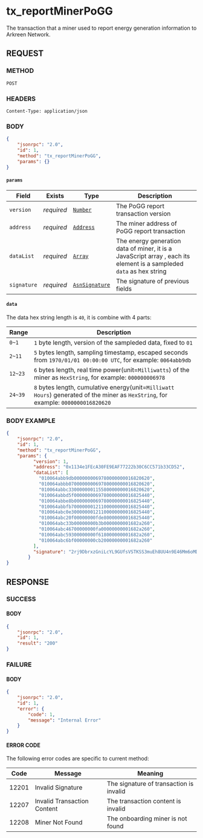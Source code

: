 # tx_reportMinerPoGG

The transaction that a miner used to report energy generation information to Arkreen Network.



## REQUEST

### METHOD

```
POST
```



### HEADERS

```
Content-Type: application/json
```



### BODY

```json
{
    "jsonrpc": "2.0",
    "id": 1,
    "method": "tx_reportMinerPoGG",
    "params": {}
}
```



#### `params`

| Field       | Exists     | Type                                              | Description                                                  |
| ----------- | ---------- | ------------------------------------------------- | ------------------------------------------------------------ |
| `version`   | *required* | [`Number`](./Types.md#Number)             | The PoGG report transaction version                          |
| `address`   | *required* | [`Address`](./Types.md#Address)           | The miner address of PoGG report transaction                 |
| `dataList`  | *required* | [`Array`](./Types.md#Array)               | The energy generation data of miner, it is a JavaScript array , each its element is a sampleded `data` as hex string |
| `signature` | *required* | [`AsnSignature`](./Types.md#AsnSignature) | The signature of previous fields                             |



#### `data`

The data hex string length is `40`, it is combine with 4 parts:

| Range   | Description                                                                                                                                      |
| ------- | ------------------------------------------------------------------------------------------------------------------------------------------------ |
| `0~1`   | `1` byte length, version of the sampleded data, fixed to `01`                                                                                      |
| `2~11`  | `5` bytes length, sampling timestamp, escaped seconds from `1970/01/01 00:00:00 UTC`, for example: `0064abb9db`                                     |
| `12~23` | `6` bytes length, real time power(unit=`Milliwatts`) of the miner as `HexString`, for example: `000000006978`                                          |
| `24~39` | `8` bytes length, cumulative energy(unit=`Milliwatt Hours`) generated of the miner as `HexString`, for example: `0000000016820620`                     |


### BODY EXAMPLE

```json
{
    "jsonrpc": "2.0",
    "id": 1,
    "method": "tx_reportMinerPoGG",
    "params": {
		  "version": 1,
		  "address": "0x1134e1FEcA30FE9EAF77222b30C6CC571b33CD52",
		  "dataList": [
		    "010064abb9db0000000069780000000016820620",
		    "010064abbb070000000069780000000016820620",
		    "010064abbc330000000115580000000016820620",
		    "010064abbd5f0000000069780000000016825440",
		    "010064abbe8b0000000069780000000016825440",
		    "010064abbfb70000000121100000000016825440",
		    "010064abc0e30000000121100000000016825440",
		    "010064abc20f00000000fde80000000016825440",
		    "010064abc33b00000000b3b0000000001682a260",
		    "010064abc46700000000fa00000000001682a260",
		    "010064abc59300000000f618000000001682a260",
		    "010064abc6bf00000000cb20000000001682a260"
		  ],
		  "signature": "2rj9DbrxzGniLcYL9GUfsVSTKSS3muEh8UU4n9E46Mm6oMDApdTHW7WJfaMMhqwNwZmhPs6DQNacrBnwpQRpCxfa8"
		}
}

```



## RESPONSE



### SUCCESS

#### BODY

```json
{
    "jsonrpc": "2.0",
    "id": 1,
    "result": "200"
}
```



### FAILURE

#### BODY

```json
{
    "jsonrpc": "2.0",
    "id": 1,
    "error": {
        "code": 1,
        "message": "Internal Error"
    }
}
```



#### ERROR CODE

The following error codes are specific to current method:

| Code  | Message                     | Meaning                                 |
| ----- | --------------------------- | --------------------------------------- |
| 12201 | Invalid Signature           | The signature of transaction is invalid |
| 12207 | Invalid Transaction Content | The transaction content is invalid      |
| 12208 | Miner Not Found             | The onboarding miner is not found       |
